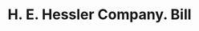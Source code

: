 ---
doi: 10.7916/D84Q963R
date_other: '1910'
date_other_textual: '1910'
form: printed ephemera
genre:
- Invoices
name:
- H. E. Hessler Company
object_in_context_url: https://biggert.cul.columbia.edu/items/view/ave_biggert_01207
subject_hierarchical_geographic:
- Syracuse, New York, United States
subject_name:
- H. E. Hessler Company
title: H. E. Hessler Company. Bill
sort_title: H. E. Hessler Company. Bill
call_number: ave_biggert_01207
coordinates:
- 43.04694444444444,-76.14444444444445
pid: ave_biggert_01207
identifiers: ave_biggert_01207
thumbnail: https://derivativo-1.library.columbia.edu/iiif/2/ldpd:343397/full/!256,256/0/native.jpg
permalink: "/biggert/ave_biggert_01207/"
layout: iiif-image-page
---